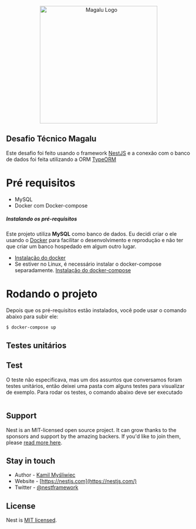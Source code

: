<p align="center">
  <img src="https://www.magazineluiza.com.br/static/img/logo-magalu.svg" width="320" alt="Magalu Logo" />
</p>

## Desafio Técnico Magalu

Este desafio foi feito usando o framework [NestJS](https://nestjs.com/) e a conexão com o banco de dados 
foi feita utilizando a ORM [TypeORM](https://typeorm.io/#/)

# Pré requisitos
- MySQL
- Docker com Docker-compose

##### Instalando os pré-requisitos 
Este projeto utiliza **MySQL** como banco de dados. Eu decidi criar
o ele usando o [Docker](https://www.docker.com/) para facilitar o desenvolvimento e reprodução
e não ter que criar um banco hospedado em algum outro lugar.

- [Instalação do docker](https://docs.docker.com/desktop/)
- Se estiver no Linux, é necessário instalar o docker-compose separadamente. [Instalação do docker-compose](https://docs.docker.com/compose/install/)


# Rodando o projeto
Depois que os pré-requisitos estão instalados, você pode usar o comando 
abaixo para subir ele:

```bash
$ docker-compose up
```
## Testes unitários

## Test
O teste não especificava, mas um dos assuntos que conversamos foram testes unitários, então 
deixei uma pasta com alguns testes para visualizar de exemplo. Para rodar os testes, o comando abaixo 
deve ser executado

```

```

## Support

Nest is an MIT-licensed open source project. It can grow thanks to the sponsors and support by the amazing backers. If you'd like to join them, please [read more here](https://docs.nestjs.com/support).

## Stay in touch

- Author - [Kamil Myśliwiec](https://kamilmysliwiec.com)
- Website - [https://nestjs.com](https://nestjs.com/)
- Twitter - [@nestframework](https://twitter.com/nestframework)

## License

Nest is [MIT licensed](LICENSE).
